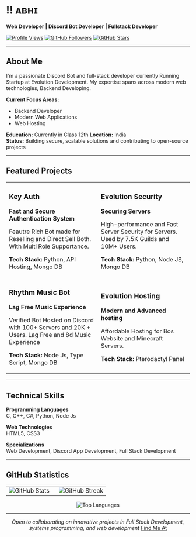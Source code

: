 # !! ᴀʙʜɪ
**Web Developer | Discord Bot Developer | Fullstack Developer**

<div align="left">
  
[![Profile Views](https://komarev.com/ghpvc/?username=evolutiondevv&style=flat-square&color=0066cc)](https://github.com/evolutiondevv)
[![GitHub Followers](https://img.shields.io/github/followers/evolutiondevv?logo=GitHub&style=flat-square&color=0066cc)](https://github.com/evolutiondevv)
[![GitHub Stars](https://img.shields.io/github/stars/evolutiondevv?logo=github&style=flat-square&color=0066cc)](https://github.com/evolutiondevv)

</div>

---

## About Me

I'm a passionate Discord Bot and full-stack developer currently Running Startup at Evolution Development. My expertise spans across modern web technologies, Backend Developing.

**Current Focus Areas:**
- Backend Developer  
- Modern Web Applications
- Web Hosting

**Education:** Currently in Class 12th
**Location:** India  
**Status:** Building secure, scalable solutions and contributing to open-source projects

---

## Featured Projects

<div align="center">
<table>
<tr>
<td width="50%">
<h3>Key Auth</h3>
<p><strong>Fast and Secure Authentication System</strong></p>
<p>Feautre Rich Bot made for Reselling and Direct Sell Both. With Multi Role Supportance.</p>
<p><strong>Tech Stack:</strong> Python, API Hosting, Mongo DB</p>
</td>
<td width="50%">
<h3>Evolution Security</h3>
<p><strong>Securing Servers</strong></p>
<p>High-performance and Fast Server Security for Servers. Used by 7.5K Guilds and 10M+ Users.</p>
<p><strong>Tech Stack:</strong> Python, Node JS, Mongo DB</p>
</td>
</tr>
<tr>
<td width="50%">
<h3>Rhythm Music Bot</h3>
<p><strong>Lag Free Music Experience</strong></p>
<p>Verified Bot Hosted on Discord with 100+ Servers and 20K + Users. Lag Free and 8d Music Experience</p>
<p><strong>Tech Stack:</strong> Node Js, Type Script, Mongo DB</p>
</td>
<td width="50%">
<h3>Evolution Hosting</h3>
<p><strong>Modern and Advanced hosting</strong></p>
<p>Affordable Hosting for Bos Website and Minecraft Servers.</p>
<p><strong>Tech Stack:</strong> Pterodactyl Panel</p>
</td>
</tr>
</table>
</div>

---

## Technical Skills

**Programming Languages**  
C, C++, C#, Python, Node Js

**Web Technologies**  
HTML5, CSS3

**Specializations**  
Web Development, Discord App Development, Full Stack Development

---

## GitHub Statistics

<div align="center">
<table>
<tr>
<td width="50%">
<img src="https://github-readme-stats.vercel.app/api?username=evolutiondevv&show_icons=true&theme=default&hide_border=true&title_color=0066cc&icon_color=0066cc&text_color=333333&count_private=true&include_all_commits=true" alt="GitHub Stats"/>
</td>
<td width="50%">
<img src="https://github-readme-streak-stats.herokuapp.com/?user=evolutiondevv&theme=default&hide_border=true&stroke=0066cc&ring=0066cc&fire=ff6b6b&currStreakNum=333333&sideNums=333333&currStreakLabel=333333&sideLabels=333333&dates=666666" alt="GitHub Streak"/>
</td>
</tr>
</table>
</div>

<div align="center">
<img src="https://github-readme-stats.vercel.app/api/top-langs/?username=evolutiondevv&layout=compact&theme=default&hide_border=true&title_color=0066cc&text_color=333333&langs_count=8&hide=html,css" alt="Top Languages"/>
</div>

---


<div align="center">
<em>Open to collaborating on innovative projects in Full Stack Development, systems programming, and web development</em>
<a href="https://kartikpatidar.netlify.app">Find Me At</a>
</div> 
